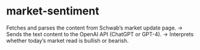 # market-sentiment
Fetches and parses the content from Schwab’s market update page.  -> Sends the text content to the OpenAI API (ChatGPT or GPT-4).  -> Interprets whether today’s market read is bullish or bearish.
